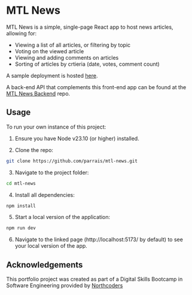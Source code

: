 # MTL News

MTL News is a simple, single-page React app to host news articles, allowing for:

- Viewing a list of all articles, or filtering by topic
- Voting on the viewed article
- Viewing and adding comments on articles
- Sorting of articles by crtieria (date, votes, comment count)

A sample deployment is hosted [here](https://mtl-news.netlify.app/).

A back-end API that complements this front-end app can be found at the [MTL News Backend](https://github.com/parrais/mtl-news-backend) repo.

## Usage

To run your own instance of this project:

1. Ensure you have Node v23.10 (or higher) installed.

2. Clone the repo:

```bash
git clone https://github.com/parrais/mtl-news.git
```

3. Navigate to the project folder:

```bash
cd mtl-news
```

4. Install all dependencies:

```bash
npm install
```

5. Start a local version of the application:

```bash
npm run dev
```

6. Navigate to the linked page (http\://localhost:5173/ by default) to see your local version of the app.

## Acknowledgements

This portfolio project was created as part of a Digital Skills Bootcamp in Software Engineering provided by [Northcoders](https://northcoders.com/)
